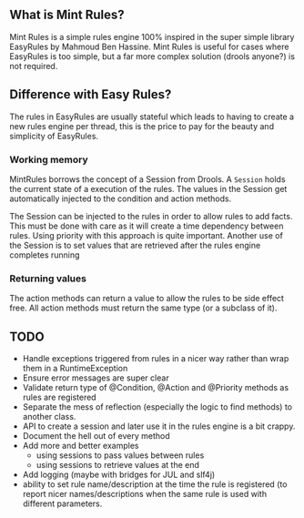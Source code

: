 ## What is Mint Rules?
Mint Rules is a simple rules engine 100% inspired in the super simple library EasyRules by Mahmoud Ben Hassine. Mint
Rules is useful for cases where EasyRules is too simple, but a far more complex solution (drools anyone?) is not
required.

## Difference with Easy Rules?
The rules in EasyRules are usually stateful which leads to having to create a new rules engine per thread, this is the
price to pay for the beauty and simplicity of EasyRules.

### Working memory
MintRules borrows the concept of a Session from Drools. A `Session` holds the current state of a
execution of the rules. The values in the Session get automatically injected to the condition and action methods.

The Session can be injected to the rules in order to allow rules to add facts. This must be done with care as
it will create a time dependency between rules. Using priority with this approach is quite important. Another use of
the Session is to set values that are retrieved after the rules engine completes running

### Returning values
The action methods can return a value to allow the rules to be side effect free. All action methods must return the same
type (or a subclass of it).


## TODO

* Handle exceptions triggered from rules in a nicer way rather than wrap them in a RuntimeException
* Ensure error messages are super clear
* Validate return type of @Condition, @Action and @Priority methods as rules are registered
* Separate the mess of reflection (especially the logic to find methods) to another class.
* API to create a session and later use it in the rules engine is a bit crappy.
* Document the hell out of every method
* Add more and better examples
    * using sessions to pass values between rules
    * using sessions to retrieve values at the end
* Add logging (maybe with bridges for JUL and slf4j)
* ability to set rule name/description at the time the rule is registered (to report nicer names/descriptions when
  the same rule is used with different parameters.
